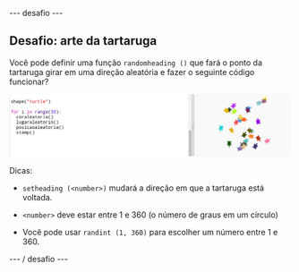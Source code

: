 \--- desafio \---

## Desafio: arte da tartaruga

Você pode definir uma função `randomheading ()` que fará o ponto da tartaruga girar em uma direção aleatória e fazer o seguinte código funcionar?

![captura de tela](images/modern-turtle-art.png)

Dicas:

- `setheading (<number>)` mudará a direção em que a tartaruga está voltada.

- `<number>` deve estar entre 1 e 360 ​​(o número de graus em um círculo)

- Você pode usar `randint (1, 360)` para escolher um número entre 1 e 360.

\--- / desafio \---